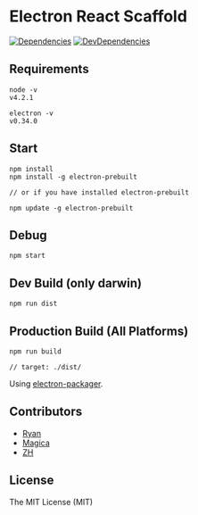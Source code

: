 # Electron React Scaffold

[![Dependencies](https://david-dm.org/ryaneof/electron-react-scaffold.svg)](https://david-dm.org/ryaneof/electron-react-scaffold)
[![DevDependencies](https://david-dm.org/ryaneof/electron-react-scaffold/dev-status.svg)](https://david-dm.org/ryaneof/electron-react-scaffold#info=devDependencies)


## Requirements

```
node -v
v4.2.1

electron -v
v0.34.0
```

## Start

```
npm install
npm install -g electron-prebuilt

// or if you have installed electron-prebuilt

npm update -g electron-prebuilt
```

## Debug

```
npm start
```

## Dev Build (only darwin)

```
npm run dist
```

## Production Build (All Platforms)

```
npm run build

// target: ./dist/
```

Using [electron-packager](https://github.com/maxogden/electron-packager).

## Contributors

- [Ryan](https://github.com/ryaneof)
- [Magica](https://github.com/magicae)
- [ZH](https://github.com/ZhangHang)

## License

The MIT License (MIT)
